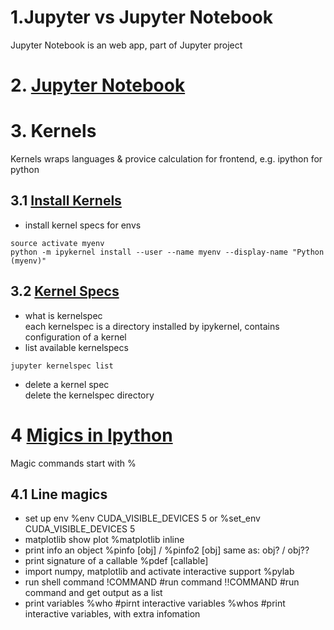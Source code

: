 # 1.Jupyter vs Jupyter Notebook
Jupyter Notebook is an web app, part of Jupyter project

# 2. [Jupyter Notebook](https://jupyter-notebook.readthedocs.io/en/stable/)

# 3. Kernels
Kernels wraps languages & provice calculation for frontend, e.g. ipython for python
## 3.1 [Install Kernels](https://ipython.readthedocs.io/en/latest/install/kernel_install.html)
- install kernel specs for envs
```
source activate myenv
python -m ipykernel install --user --name myenv --display-name "Python (myenv)"
```
## 3.2 [Kernel Specs](https://jupyter-client.readthedocs.io/en/latest/kernels.html#kernelspecs)
- what is kernelspec  
each kernelspec is a directory installed by ipykernel, contains configuration of a kernel
- list available kernelspecs
```
jupyter kernelspec list
````
- delete a kernel spec  
delete the kernelspec directory

# 4 [Migics in Ipython](https://ipython.readthedocs.io/en/stable/interactive/magics.html)
Magic commands start with %
## 4.1 Line magics
* set up env
	%env CUDA_VISIBLE_DEVICES 5
	or
	%set_env CUDA_VISIBLE_DEVICES 5
* matplotlib show plot
	%matplotlib inline
* print info an object
	%pinfo \[obj\] / %pinfo2 \[obj\]
	same as: obj? / obj??
* print signature of a callable
	%pdef \[callable\]
* import numpy, matplotlib and activate interactive support
	%pylab
* run shell command
	!COMMAND #run command
	!!COMMAND #run command and get output as a list
* print variables
	%who	#pirnt interactive variables
	%whos	#print interactive variables, with extra infomation
